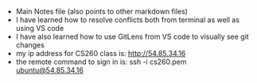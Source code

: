 * Main Notes file (also points to other markdown files)
* I have learned how to resolve conflicts both from terminal as well as using VS code
* I have also learned how to use GitLens from VS code to visually see git changes
* my ip address for CS260 class is: http://54.85.34.16
* the remote command to sign in is: ssh -i cs260.pem ubuntu@54.85.34.16